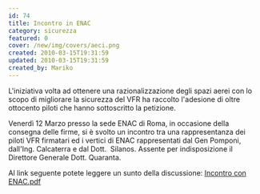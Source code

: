 ```yaml
---
id: 74
title: Incontro in ENAC
category: sicurezza
featured: 0
cover: /new/img/covers/aeci.png
created: 2010-03-15T19:31:59
updated: 2010-03-15T19:31:59
created_by: Mariko
---
```


L'iniziativa volta ad ottenere una razionalizzazione degli spazi aerei con lo scopo di migliorare la sicurezza del VFR ha raccolto l'adesione di oltre ottocento piloti che hanno sottoscritto la petizione.

Venerdì 12 Marzo presso la sede ENAC di Roma, in occasione della consegna delle firme, si è svolto un incontro tra una rappresentanza dei piloti VFR firmatari ed i vertici di ENAC rappresentati dal Gen Pomponi, dall'Ing. Calcaterra e dal Dott.  Silanos. Assente per indisposizione il Direttore Generale Dott. Quaranta.

Al link seguente potete leggere un sunto della discussione:
<a href="https://www.galbiaflex.com/mariko/Incontro%20con%20ENAC.pdf" target="_blank">Incontro con ENAC.pdf</a>
